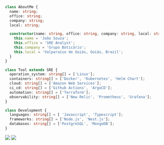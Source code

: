```typescript
class AboutMe {
  name: string;
  office: string;
  company: string;
  local: string;

  constructor(name: string, office: string, company: string, local: string) {
    this.name = 'João Souza';
    this.office = 'SRE Analyst';
    this.company = 'Grupo Boticário';
    this.local = 'Valparaíso de Goiás, Goiás, Brazil';
  }
}

class Tool extends SRE {
  operation_system: string[] = ['Linux'];
  containers: string[] = ['Docker', 'Kubernetes', 'Helm Chart'];
  cloud: string[] = ['Amazon Web Services'];
  ci_cd: string[] = ['Github Actions', 'ArgoCD'];
  automation: string[] = ['Terraform'];
  observability: string[] = ['New Relic', 'Prometheus', 'Grafana'];
}

class Development {
  languages: string[] = [ 'Javascript', 'Typescript'];
  frameworks: string[] = ['Node.js', 'Nest.js'];
  databases: string[] = ['PostgreSQL', 'MongoDB'];
}
```

<p align="left">
  <a href="#" alt="Gmail">
  <img src="https://img.shields.io/badge/-Gmail-FF0000?style=flat-square&labelColor=FF0000&logo=gmail&logoColor=white&link='ms.joao.felipe@gmail.com'" /></a>

  <a href="#" alt="Linkedin">
  <img src="https://img.shields.io/badge/-Linkedin-0e76a8?style=flat-square&logo=Linkedin&logoColor=white&link='https://www.linkedin.com/in/joaofmds'" /></a>

